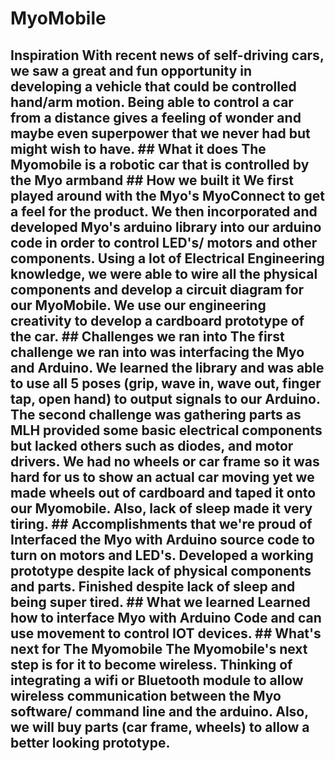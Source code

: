 # MyoMobile
## Inspiration With recent news of self-driving cars, we saw a great and fun opportunity in developing a vehicle that could be controlled hand/arm motion. Being able to control a car from a distance gives a feeling of wonder and maybe even superpower that we never had but might wish to have.    ## What it does The Myomobile is a robotic car that is controlled by the Myo armband ## How we built it We first played around with the Myo's MyoConnect to get a feel for the product. We then incorporated and developed Myo's arduino library into our arduino code in order to control LED's/ motors and other components. Using a lot of Electrical Engineering knowledge, we were able to wire all the physical components and develop a circuit diagram for our MyoMobile. We use our engineering creativity to develop a cardboard prototype of the car.   ## Challenges we ran into The first challenge we ran into was interfacing the Myo and Arduino. We learned the library and was able to use all 5 poses (grip, wave in, wave out, finger tap, open hand) to output signals to our Arduino. The second challenge was gathering parts as MLH provided some basic electrical components but lacked others such as diodes, and motor drivers. We had no wheels or car frame so it was hard for us to show an actual car moving yet we made wheels out of cardboard and taped it onto our Myomobile. Also, lack of sleep made it very tiring.  ## Accomplishments that we're proud of Interfaced the Myo with Arduino source code to turn on motors and LED's. Developed a working prototype despite lack of physical components and parts. Finished despite lack of sleep and being super tired.  ## What we learned Learned how to interface Myo with Arduino Code and can use movement to control IOT devices.  ## What's next for The Myomobile The Myomobile's next step is for it to become wireless. Thinking of integrating a wifi or Bluetooth module to allow wireless communication between the Myo software/ command line and the arduino. Also, we will buy parts (car frame, wheels) to allow a better looking prototype. 
